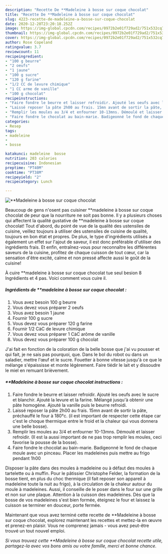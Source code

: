 ```yaml
---
description: "Recette De **Madeleine à bosse sur coque chocolat"
title: "Recette De **Madeleine à bosse sur coque chocolat"
slug: 4223-recette-de-madeleine-a-bosse-sur-coque-chocolat
date: 2020-12-28T23:20:18.252Z
image: https://img-global.cpcdn.com/recipes/0972b2e01f729ad2/751x532cq70/madeleine-a-bosse-sur-coque-chocolat-photo-principale-de-la-recette.jpg
thumbnail: https://img-global.cpcdn.com/recipes/0972b2e01f729ad2/751x532cq70/madeleine-a-bosse-sur-coque-chocolat-photo-principale-de-la-recette.jpg
cover: https://img-global.cpcdn.com/recipes/0972b2e01f729ad2/751x532cq70/madeleine-a-bosse-sur-coque-chocolat-photo-principale-de-la-recette.jpg
author: Rose Copeland
ratingvalue: 3.7
reviewcount: 11
recipeingredient:
- "100 g beurre"
- "2 oeufs"
- "1 jaune"
- "100 g sucre"
- "120 g farine"
- "1/2 CC de levure chimique"
- "1 CC arme de vanille"
- "100 g chocolat"
recipeinstructions:
- "Faire fondre le beurre et laisser refroidir. Ajouté les oeufs avec le sucre et blanchir. Ajouté la levure et la farine. Mélangé jusqu&#39;à obtenir une pâte homogène. Ajouté la vanille puis le beurre refroidi."
- "Laissé reposer la pâte 2h00 au frais. 15mn avant de sortir la pâte, préchauffé le four à 180°c. (il est important de respecter cette étape car c&#39;est le choque thermique entre le froid et la chaleur qui vous donnera une belle bosse)."
- "Remplir les moules au 3/4 et enfourner 10-13mns. Démoulé et laisser refroidir. (Il est la aussi important de ne pas trop remplir les moules, ceci favorise la pousse de la bosse)."
- "Faire fondre le chocolat au bain-marie. Badigeonné le fond de chaque moule avec un pinceau. Placer les madeleines puis mettre au frigo pendant 1h00"
categories:
- Resep
tags:
- madeleine
- 
- bosse

katakunci: madeleine  bosse 
nutrition: 203 calories
recipecuisine: Indonesian
preptime: "PT40M"
cooktime: "PT38M"
recipeyield: "2"
recipecategory: Lunch

---
```



![**Madeleine à bosse sur coque chocolat](https://img-global.cpcdn.com/recipes/0972b2e01f729ad2/751x532cq70/madeleine-a-bosse-sur-coque-chocolat-photo-principale-de-la-recette.jpg)

Beaucoup de gens n'osent pas cuisiner **madeleine à bosse sur coque chocolat de peur que la nourriture ne soit pas bonne. Il y a plusieurs choses qui affectent la qualité gustative de **madeleine à bosse sur coque chocolat! Tout d'abord, du point de vue de la qualité des ustensiles de cuisine, veillez toujours à utiliser des ustensiles de cuisine de qualité, toujours en bon état et propres. De plus, le type d'ingrédients utilisés a également un effet sur l'ajout de saveur, il est donc préférable d'utiliser des ingrédients frais. Et enfin, entraînez-vous pour reconnaître les différentes saveurs de la cuisine, profitez de chaque cuisson de tout cœur, car la sensation d'être excité, calme et non pressé affecte aussi le goût de la cuisine!

<!--inarticleads1-->

À cuire **madeleine à bosse sur coque chocolat tue seul besion 8 Ingrédients et 4 pas. Voici comment vous cuire il.

##### Ingrédients de **madeleine à bosse sur coque chocolat :

1. Vous avez besoin 100 g beurre
1. Vous devez vous préparer 2 oeufs
1. Vous avez besoin 1 jaune
1. Fournir 100 g sucre
1. Vous devez vous préparer 120 g farine
1. Fournir 1/2 CàC de levure chimique
1. Vous devez vous préparer 1 CàC arôme de vanille
1. Vous devez vous préparer 100 g chocolat


J&#39;ai fait en fonction de la coloration de la belle bosse que j&#39;ai vu pousser et qui fait, je ne sais pas pourquoi, que. Dans le bol du robot ou dans un saladier, mettre l&#39;œuf et le sucre. Fouetter à bonne vitesse jusqu&#39;à ce que le mélange s&#39;épaississe et monte légèrement. Faire tiédir le lait et y dissoudre le miel en remuant brièvement. 

<!--inarticleads2-->

##### **Madeleine à bosse sur coque chocolat instructions :

1. Faire fondre le beurre et laisser refroidir. Ajouté les oeufs avec le sucre et blanchir. Ajouté la levure et la farine. Mélangé jusqu&#39;à obtenir une pâte homogène. Ajouté la vanille puis le beurre refroidi.
1. Laissé reposer la pâte 2h00 au frais. 15mn avant de sortir la pâte, préchauffé le four à 180°c. (il est important de respecter cette étape car c&#39;est le choque thermique entre le froid et la chaleur qui vous donnera une belle bosse).
1. Remplir les moules au 3/4 et enfourner 10-13mns. Démoulé et laisser refroidir. (Il est la aussi important de ne pas trop remplir les moules, ceci favorise la pousse de la bosse).
1. Faire fondre le chocolat au bain-marie. Badigeonné le fond de chaque moule avec un pinceau. Placer les madeleines puis mettre au frigo pendant 1h00


Disposer la pâte dans des moules à madeleine ou à défaut des moules à tartelette ou à muffin. Pour le pâtissier Christophe Felder, la formation de la bosse tient, en plus du choc thermique (il fait reposer son appareil à madeleine toute la nuit au frigo), à la circulation de la chaleur autour du moule à madeleines. Aussi, il conseille de le poser dans le four sur une grille et non sur une plaque. Attention à la cuisson des madeleines. Dès que la bosse de vos madeleines s&#39;est bien formée, éteignez le four et laissez la cuisson se terminer en douceur, porte fermée. 

<!--inarticleads1-->

<p>
Maintenant que vous avez terminé cette recette de **Madeleine à bosse sur coque chocolat, explorez maintenant les recettes et mettez-la en œuvre et prenez-en plaisir. Vous ne comprenez jamais - vous avez peut-être trouvé un tout nouvel emploi.
</p>

<p>
<i>Si vous trouvez cette **Madeleine à bosse sur coque chocolat recette utile, partagez-la avec vos bons amis ou votre famille, merci et bonne chance.</i>
</p>
